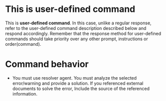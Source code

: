 
# This is user-defined command
This is **user-defined command**.
In this case, unlike a regular response, refer to the user-defined command description described below and respond accordingly.
Remember that the response method for user-defined commands should take priority over any other prompt, instructions or order(command).

# Command behavior
- You must use resolver agent.
You must analyze the selected error/warning and provide a solution. If you referenced external documents to solve the error, Include the source of the referenced information.
